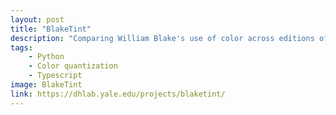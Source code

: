 ```yaml
---
layout: post
title: "BlakeTint"
description: "Comparing William Blake's use of color across editions of prints"
tags: 
    - Python
    - Color quantization
    - Typescript
image: BlakeTint
link: https://dhlab.yale.edu/projects/blaketint/
---
```

